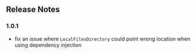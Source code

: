 ## Release Notes

### 1.0.1
- fix an issue where ```LocalFilesDirectory``` could point wrong location when using dependency injection
